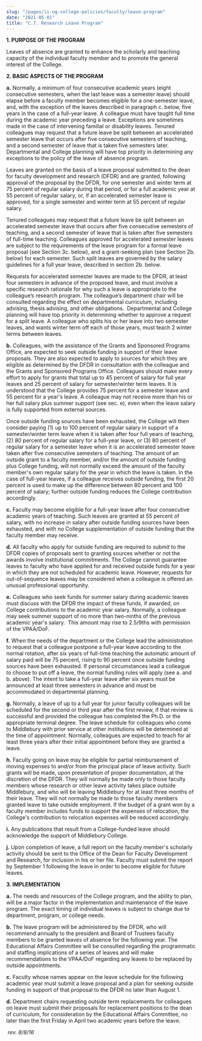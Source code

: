 ```yaml
---
slug: "/pages/ii-ug-college-policies/faculty/leave-program"
date: "2021-05-01"
title: "C.7. Research Leave Program"
---
```


**1\. PURPOSE OF THE PROGRAM**

Leaves of absence are granted to enhance the scholarly and teaching capacity of the individual faculty member and to promote the general interest of the College.

**2\. BASIC ASPECTS OF THE PROGRAM**

**a.** Normally, a minimum of four consecutive academic years (eight consecutive semesters, when the last leave was a semester leave) should elapse before a faculty member becomes eligible for a one-semester leave, and, with the exception of the leaves described in paragraph c. below, five years in the case of a full-year leave. A colleague must have taught full time during the academic year preceding a leave. Exceptions are sometimes made in the case of intervening familial or disability leaves. Tenured colleagues may request that a future leave be split between an accelerated semester leave that occurs after five consecutive semesters of teaching, and a second semester of leave that is taken five semesters later. Departmental and College planning will have top priority in determining any exceptions to the policy of the leave of absence program.

Leaves are granted on the basis of a leave proposal submitted to the dean for faculty development and research (DFDR) and are granted, following approval of the proposal by the DFDR, for one semester and winter term at 75 percent of regular salary during that period, or for a full academic year at 55 percent of regular salary, or, if an accelerated semester leave is approved, for a single semester and winter term at 55 percent of regular salary.

Tenured colleagues may request that a future leave be split between an accelerated semester leave that occurs after five consecutive semesters of teaching, and a second semester of leave that is taken after five semesters of full-time teaching. Colleagues approved for accelerated semester leaves are subject to the requirements of the leave program for a formal leave proposal (see Section 3c. below), and a grant-seeking plan (see Section 2b. below) for each semester. Such split leaves are governed by the salary guidelines for a full year leave, described in section 2b. below.

Requests for accelerated semester leaves are made to the DFDR, at least four semesters in advance of the proposed leave, and must involve a specific research rationale for why such a leave is appropriate to the colleague’s research program. The colleague’s department chair will be consulted regarding the effect on departmental curriculum, including advising, thesis advising, and other obligations.  Departmental and College planning will have top priority in determining whether to approve a request for a split leave. A colleague who splits his or her leave into two semester leaves, and wants winter term off each of those years, must teach 2 winter terms between leaves.

**b.** Colleagues, with the assistance of the Grants and Sponsored Programs Office, are expected to seek outside funding in support of their leave proposals. They are also expected to apply to sources for which they are eligible as determined by the DFDR in consultation with the colleague and the Grants and Sponsored Programs Office. Colleagues should make every effort to apply for grants that total up to 45 percent of salary for full year leaves and 25 percent of salary for semester/winter term leaves. It is understood that the College provides 75 percent for a semester leave and 55 percent for a year's leave. A colleague may not receive more than his or her full salary plus summer support (see sec. e), even when the leave salary is fully supported from external sources.

Once outside funding sources have been exhausted, the College will then consider paying (1) up to 100 percent of regular salary in support of a semester/winter term leave when it is taken after four full years of teaching, (2) 80 percent of regular salary for a full-year leave, or (3) 80 percent of regular salary for a semester leave when it is an accelerated semester leave taken after five consecutive semesters of teaching. The amount of an outside grant to a faculty member, and/or the amount of outside funding plus College funding, will not normally exceed the amount of the faculty member's own regular salary for the year in which the leave is taken. In the case of full-year leaves, if a colleague receives outside funding, the first 20 percent is used to make up the difference between 80 percent and 100 percent of salary; further outside funding reduces the College contribution accordingly.

**c.** Faculty may become eligible for a full-year leave after four consecutive academic years of teaching. Such leaves are granted at 55 percent of salary, with no increase in salary after outside funding sources have been exhausted, and with no College supplementation of outside funding that the faculty member may receive.

**d.** All faculty who apply for outside funding are required to submit to the DFDR copies of proposals sent to granting sources whether or not the awards involve institutional commitments. The College cannot guarantee leaves to faculty who have applied for and received outside funds for a year in which they are not scheduled for academic leave. However, requests for out-of-sequence leaves may be considered when a colleague is offered an unusual professional opportunity.

**e.** Colleagues who seek funds for summer salary during academic leaves must discuss with the DFDR the impact of these funds, if awarded, on College contributions to the academic year salary. Normally, a colleague may seek summer support of no more than two-ninths of the previous academic year's salary.  This amount may rise to 2.5/9ths with permission of the VPAA/DoF.

**f.** When the needs of the department or the College lead the administration to request that a colleague postpone a full-year leave according to the normal rotation, after six years of full-time teaching the automatic amount of salary paid will be 75 percent, rising to 90 percent once outside funding sources have been exhausted. If personal circumstances lead a colleague to choose to put off a leave, the normal funding rules will apply (see a. and b. above). The intent to take a full-year leave after six years must be announced at least three semesters in advance and must be accommodated in departmental planning.

**g.** Normally, a leave of up to a full year for junior faculty colleagues will be scheduled for the second or third year after the first review, if that review is successful and provided the colleague has completed the Ph.D. or the appropriate terminal degree. The leave schedule for colleagues who come to Middlebury with prior service at other institutions will be determined at the time of appointment. Normally, colleagues are expected to teach for at least three years after their initial appointment before they are granted a leave.

**h.** Faculty going on leave may be eligible for partial reimbursement of moving expenses to and/or from the principal place of leave activity. Such grants will be made, upon presentation of proper documentation, at the discretion of the DFDR. They will normally be made only to those faculty members whose research or other leave activity takes place outside Middlebury, and who will be leaving Middlebury for at least three months of their leave. They will not normally be made to those faculty members granted leave to take outside employment. If the budget of a grant won by a faculty member includes funds to support the expenses of relocation, the College's contribution to relocation expenses will be reduced accordingly.

**i.** Any publications that result from a College-funded leave should acknowledge the support of Middlebury College.

**<a name="leavereport" id="leavereport"></a>j.** Upon completion of leave, a full report on the faculty member's scholarly activity should be sent to the Office of the Dean for Faculty Development and Research, for inclusion in his or her file. Faculty must submit the report by September 1 following the leave in order to become eligible for future leaves.

**3\. IMPLEMENTATION**

**a.** The needs and resources of the College program, and the ability to plan, will be a major factor in the implementation and maintenance of the leave program. The exact timing of individual leaves is subject to change due to department, program, or college needs.

**b.** The leave program will be administered by the DFDR, who will recommend annually to the president and Board of Trustees faculty members to be granted leaves of absence for the following year. The Educational Affairs Committee will be consulted regarding the programmatic and staffing implications of a series of leaves and will make recommendations to the VPAA/DoF regarding any leaves to be replaced by outside appointments.

**c.** Faculty whose names appear on the leave schedule for the following academic year must submit a leave proposal and a plan for seeking outside funding in support of that proposal to the DFDR no later than August 1.

**d.** Department chairs requesting outside term replacements for colleagues on leave must submit their proposals for replacement positions to the dean of curriculum, for consideration by the Educational Affairs Committee, no later than the first Friday in April two academic years before the leave.

 <span class="caption">_rev. 8/8/16_</span>